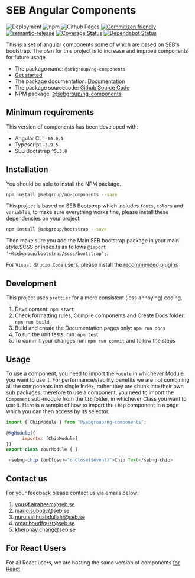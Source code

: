# SEB Angular Components

![Deployment](https://github.com/sebgroup/ng-components/workflows/Deployment/badge.svg)
![npm](https://img.shields.io/npm/v/@sebgroup/ng-components?color=brightgreen)
![Github Pages](https://github.com/sebgroup/ng-components/workflows/Github%20Pages/badge.svg)
[![Commitizen friendly](https://img.shields.io/badge/commitizen-friendly-brightgreen.svg)](http://commitizen.github.io/cz-cli/)
[![semantic-release](https://img.shields.io/badge/%20%20%F0%9F%93%A6%F0%9F%9A%80-semantic--release-e10079.svg)](https://github.com/semantic-release/semantic-release)
[![Coverage Status](https://coveralls.io/repos/github/sebgroup/ng-components/badge.svg?branch=master)](https://coveralls.io/github/sebgroup/ng-components?branch=master)
[![Dependabot Status](https://api.dependabot.com/badges/status?host=github&repo=sebgroup/ng-components)](https://dependabot.com)

This is a set of angular components some of which are based on SEB's bootstrap. The plan for this project is to increase and improve components for future usage.

-   The package name: `@sebgroup/ng-components`
-   [Get started](https://sebgroup.github.io/ng-components/docs/getting-started)
-   The package documentation: [Documentation](https://sebgroup.github.io/ng-components)
-   The package sourcecode: [Github Source Code](https://github.com/sebgroup/ng-components)
-   NPM package: [@sebgroup/ng-components](https://www.npmjs.com/package/@sebgroup/ng-components)

## Minimum requirements

This version of components has been developed with:

-   Angular CLI `~10.0.1`
-   Typescript `~3.9.5`
-   SEB Bootstrap `^5.3.0`

## Installation

You should be able to install the NPM package.

```bash
npm install @sebgroup/ng-components --save
```

This project is based on SEB Bootstrap which includes `fonts`, `colors` and `variables`, to make sure everything works fine, please install these dependencies on your project:

```bash
npm install @sebgroup/bootstrap --save
```

Then make sure you add the Main SEB bootstrap package in your main style.SCSS or index.ts as follows
`@import '~@sebgroup/bootstrap/scss/bootstrap';`.

For `Visual Studio Code` users, please install the [recommended plugins](.vscode/extensions.json)

## Development

This project uses `prettier` for a more consistent (less annoying) coding.

1. Development: `npm start`
2. Check formatting rules, Compile components and Create Docs folder: `npm run build`
3. Build and create the Documentation pages only: `npm run docs`
4. To run the unit tests, run: `npm test`
5. To commit your changes run: `npm run commit` and follow the steps

## Usage

To use a component, you need to import the `Module` in whichever Module you want to use it. For performance/stability benefits we are not combining all the components into single Index, rather they are chunk into their own sub packages, therefore to use a component, you need to import the `Component` sub-module from the `lib` folder, in whichever Class you want to use it. Here is a sample of how to import the `Chip` component in a page which you can then access by its selector.

```javascript
import { ChipModule } from "@sebgroup/ng-components";

@NgModule({
      imports: [ChipModule]
})
export class YourModule { }

 <sebng-chip (onClose)="onClose($event)">Chip Text</sebng-chip>
```

## Contact us

For your feedback please contact us via emails below:

1. yousif.alraheem@seb.se
2. mario.subotic@seb.se
3. nuru.salihuabdullahi@seb.se
4. omar.boudfoust@seb.se
5. kherphay.chang@seb.se

## For React Users

For all React users, we are hosting the same version of components [for React](https://github.com/sebgroup/react-components)
